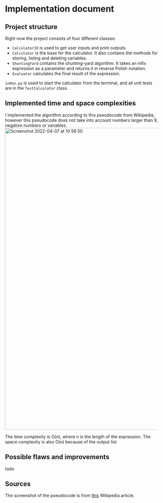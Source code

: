 # Implementation document

## Project structure

Right now the project consists of four different classes:

- `CalculatorIO` is used to get user inputs and print outputs.
- `Calculator` is the base for the calculator. It also contains the methods for storing, listing and deleting variables.
- `ShuntingYard` contains the shunting-yard algorithm. It takes an infix expression as a parameter and returns it in reverse Polish notation.
- `Evaluator` calculates the final result of the expression.

`index.py` is used to start the calculator from the terminal, and all unit tests are in the `TestCalculator` class.

## Implemented time and space complexities

I implemented the algorithm according to this pseudocode from Wikipedia, however this pseudocode does not take into account numbers larger than 9, negative numbers or variables.
<img width="997" alt="Screenshot 2022-04-07 at 10 58 50" src="https://user-images.githubusercontent.com/80681082/162150998-c011085a-adf3-4510-9460-cccbcc868a9b.png">

The time complexity is O(n), where n is the length of the expression. The space complexity is also O(n) because of the output list.

## Possible flaws and improvements

todo

## Sources
The screenshot of the pseudocode is from [this](https://en.wikipedia.org/wiki/Shunting-yard_algorithm#The_algorithm_in_detail) Wikipedia article.
